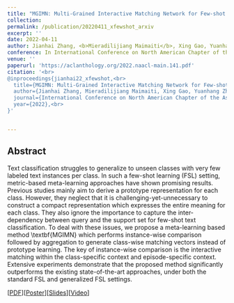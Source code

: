 ```yaml
---
title: "MGIMN: Multi-Grained Interactive Matching Network for Few-shot Text Classification"
collection: 
permalink: /publication/20220411_xfewshot_arxiv
excerpt: ''
date: 2022-04-11
author: Jianhai Zhang, <b>Mieradilijiang Maimaiti</b>, Xing Gao, Yuanhang Zheng, and Ji Zhang*
conference: In International Conference on North American Chapter of the Association for Computational Linguistics <b>(NAACL, 2022)</b> (*=corresponding author) (Long paper, poster) 
venue: ''
paperurl: 'https://aclanthology.org/2022.naacl-main.141.pdf'
citation: '<br>
@inproceedings{jianhai22_xfewshot,<br>
  title={MGIMN: Multi-Grained Interactive Matching Network for Few-shot Text Classification},<br>
  author={Jianhai Zhang, Mieradilijiang Maimaiti, Xing Gao, Yuanhang Zheng, and Ji Zhang},<br>
  journal={International Conference on North American Chapter of the Association for Computational Linguistics (NAACL)},<br>
  year={2022},<br>
}'


---
```

<h2><strong>Abstract</strong></h2>
Text classification struggles to generalize to unseen classes with very few labeled text instances per class.
In such a few-shot learning (FSL) setting, metric-based meta-learning approaches have shown promising results. 
Previous studies mainly aim to derive a prototype representation for each class.
However, they neglect that it is challenging-yet-unnecessary to construct a compact representation which expresses the entire meaning for each class.
They also ignore the importance to capture the inter-dependency between query and the support set for few-shot text classification. 
To deal with these issues, we propose a meta-learning based method \textbf{MGIMN} which performs instance-wise comparison followed by aggregation to generate class-wise matching vectors instead of prototype learning.
The key of instance-wise comparison is the interactive matching within the class-specific context and episode-specific context. 
Extensive experiments demonstrate that the proposed method significantly outperforms the existing state-of-the-art approaches, under both the standard FSL and generalized FSL settings.

\[[PDF](https://aclanthology.org/2022.naacl-main.141.pdf)\]\[[Poster](https://miradel51.github.io/files/naacl2022_poster.pdf)\]\[[Slides](https://miradel51.github.io/files/naacl2022_slides_3.pdf)\]\[[Video](https://miradel51.github.io/files/naacl22_video_small.mp4)\]



